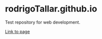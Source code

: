 # rodrigoTallar.github.io

Test repository for web development.

<a href="https://rodrigotallar.github.io">Link to page</a>
